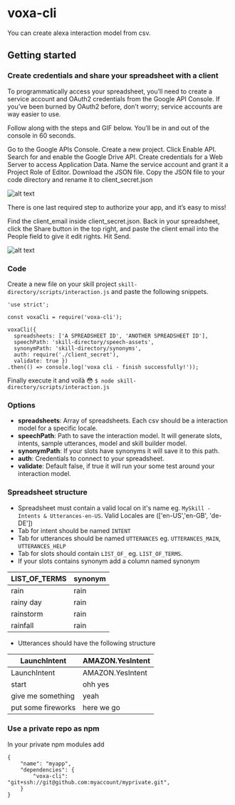 # voxa-cli

You can create alexa interaction model from csv.

## Getting started

### Create credentials and share your spreadsheet with a client

To programmatically access your spreadsheet, you’ll need to create a service account and OAuth2 credentials from the Google API Console. If you’ve been burned by OAuth2 before, don’t worry; service accounts are way easier to use.

Follow along with the steps and GIF below. You’ll be in and out of the console in 60 seconds.

Go to the Google APIs Console.
Create a new project.
Click Enable API. Search for and enable the Google Drive API.
Create credentials for a Web Server to access Application Data.
Name the service account and grant it a Project Role of Editor.
Download the JSON file.
Copy the JSON file to your code directory and rename it to client_secret.json

![alt text](https://www.twilio.com/blog/wp-content/uploads/2017/03/z5P3Wgwb468knWrP27VvpiWAAfZGuOu3gbxUrmi4RYQ2UmZr3wbDM1qTDEasNgsZYAhkDRQryo2vJ3LpvYekSbqntIG_YhO1RiIpVFmGrBwzDwASc8UTnGruTmnZTVZgAkGxPRgQ.png)

There is one last required step to authorize your app, and it’s easy to miss!

Find the client_email inside client_secret.json. Back in your spreadsheet, click the Share button in the top right, and paste the client email into the People field to give it edit rights. Hit Send.

![alt text](https://www.twilio.com/blog/wp-content/uploads/2017/03/2pzVvPzuNHokBSR2KXoPB9XC15xBF-qBCRJJq0Ut987IkqDVeL3sNdqY2oQj-1V1-2X-SdU33jAuwQ88_XxH703HFpoe7slpVUIniinIqbpz2zD6U2pd77C1iXT0Kzd4qFWb9pI0.png)

### Code

Create a new file on your skill project `skill-directory/scripts/interaction.js` and paste the following snippets.

```
'use strict';

const voxaCli = require('voxa-cli');

voxaCli({
  spreadsheets: ['A SPREADSHEET ID', 'ANOTHER SPREADSHEET ID'],
  speechPath: 'skill-directory/speech-assets',
  synonymPath: 'skill-directory/synonyms',
  auth: require('./client_secret'),
  validate: true })
.then(() => console.log('voxa cli - finish successfully!'));
```


Finally execute it and voilà :flushed: `$ node skill-directory/scripts/interaction.js`

### Options

* **spreadsheets**: Array of spreadsheets. Each csv should be a interaction model for a specific locale.
* **speechPath**: Path to save the interaction model. It will generate slots, intents, sample utterances, model and skill builder model.
* **synonymPath**: If your slots have synonyms it will save it to this path.
* **auth**: Credentials to connect to your spreadsheet.
* **validate**: Default false, if true it will run your some test around your interaction model.

### Spreadsheet structure

* Spreadsheet must contain a valid local on it's name eg. `MySkill - Intents & Utterances-en-US`. Valid Locales are (['en-US','en-GB', 'de-DE'])
* Tab for intent should be named `INTENT`
* Tab for utterances should be named `UTTERANCES` eg. `UTTERANCES_MAIN`, `UTTERANCES_HELP`
* Tab for slots should contain `LIST_OF_` eg. `LIST_OF_TERMS`.
* If your slots contains synonym add a column named synonym

LIST_OF_TERMS | synonym
--- | ---
rain | rain
rainy day | rain
rainstorm | rain
rainfall | rain

* Utterances should have the following structure

LaunchIntent | AMAZON.YesIntent
--- | ---
LaunchIntent | AMAZON.YesIntent
start | ohh yes
give me something | yeah
put some fireworks | here we go


### Use a private repo as npm

In your private npm modules add
```
{
    "name": "myapp",
    "dependencies": {
        "voxa-cli": "git+ssh://git@github.com:myaccount/myprivate.git",
    }
}
```
